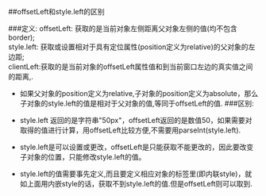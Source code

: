 ##offsetLeft和style.left的区别

###定义:
offsetLeft: 获取的是当前对象左侧距离父对象左侧的值(均不包含border);  
 style.left: 获取或设置相对于具有定位属性(position定义为relative)的父对象的左边距;  
clientLeft:获取的是当前对象的offsetLeft属性值和到当前窗口左边的真实值之间的距离,. 

* 如果父对象的position定义为relative,子对象的position定义为absolute，那么子对象的style.left的值是相对于父对象的值,等同于offsetLeft的值.
###区别:

* style.left 返回的是字符串"50px"，offsetLeft返回的是数值50，如果需要对取得的值进行计算，用offsetLeft比较方便,不需要用parseInt(style.left).
* style.left是可以设置或更改，offsetLeft是只能获取不能更改的，因此要改变子对象的位置，只能修改style.left的值。
* style.left的值需要事先定义,而且要定义相应对象的标签里(即内联style)，就如上面用内嵌style的话，获取不到style.left的值.但是offsetLeft则可以取到.
